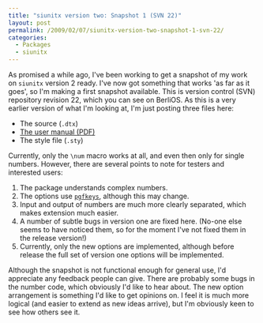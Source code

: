 ```yaml
---
title: "siunitx version two: Snapshot 1 (SVN 22)"
layout: post
permalink: /2009/02/07/siunitx-version-two-snapshot-1-svn-22/
categories:
  - Packages
  - siunitx
---
```

As promised a while ago, I've been working to get a snapshot of my work on `siunitx` version 2 ready. I've now got something that works 'as far as it goes', so I'm making a first snapshot available.  This is version control (SVN) repository revision 22, which you can see on BerliOS. As this is a very earlier version of what I'm looking at, I'm just posting three files here:

- The source (`.dtx`)
- [The user manual (PDF)](/uploads/2009/02/siunitx.pdf)
- The style file (`.sty`)

Currently, only the `\num` macro works at all, and even then only for single numbers. However, there are several points to note for testers  and interested users:

1. The package understands complex numbers.
2. The options use [`pgfkeys`](https://ctan.org/pkg/pgf), although this may change.
3. Input and output of numbers are much more clearly separated, which makes extension much easier.
4. A number of subtle bugs in version one are fixed here. (No-one else seems to have noticed them, so for the moment I've not fixed them in the release version!)
5. Currently, only the new options are implemented, although before release the full set of version one options will be implemented.

Although the snapshot is not functional enough for general use, I'd appreciate any feedback people can give.  There are probably some bugs in the number code, which obviously I'd like to hear about.  The new option arrangement is something I'd like to get opinions on.  I feel it is much more logical (and easier to extend as new ideas arrive), but I'm obviously keen to see how others see it.
